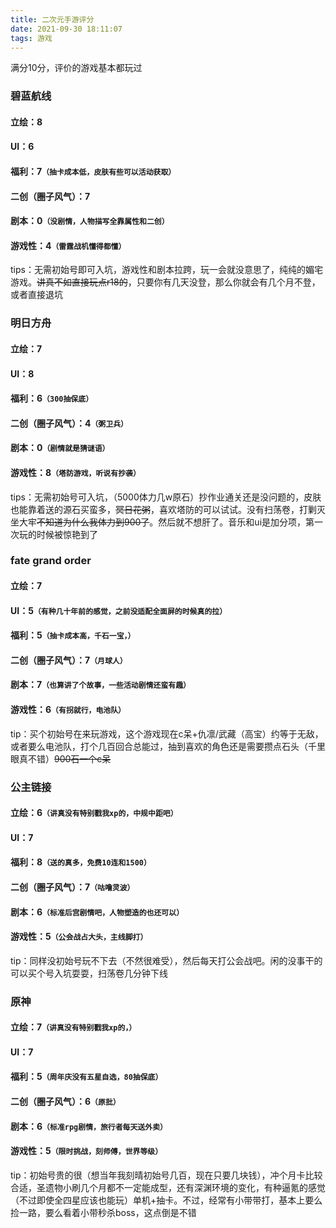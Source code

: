 ```yaml
---
title: 二次元手游评分
date: 2021-09-30 18:11:07
tags: 游戏
---
```


满分10分，评价的游戏基本都玩过

### 碧蓝航线

#### 立绘：8

####    UI：6

#### 福利：7`（抽卡成本低，皮肤有些可以活动获取）`

#### 二创（圈子风气）：7

#### 剧本：0`（没剧情，人物描写全靠属性和二创）`

#### 游戏性：4`（雷霆战机懂得都懂）`

tips：无需初始号即可入坑，游戏性和剧本拉跨，玩一会就没意思了，纯纯的媚宅游戏。~~讲真不如直接玩点r18的~~，只要你有几天没登，那么你就会有几个月不登，或者直接退坑

<!-- more -->

### 明日方舟

#### 立绘：7

####    UI：8

#### 福利：6`（300抽保底）`

#### 二创（圈子风气）：4`（粥卫兵）`

#### 剧本：0`（剧情就是猜谜语）`

#### 游戏性：8`（塔防游戏，听说有抄袭）`

tips：无需初始号可入坑，（5000体力几w原石）抄作业通关还是没问题的，皮肤也能靠着送的源石买蛮多，~~冥日花粥~~，喜欢塔防的可以试试。没有扫荡卷，打剿灭坐大牢~~不知道为什么我体力到900了~~。然后就不想肝了。音乐和ui是加分项，第一次玩的时候被惊艳到了



### fate grand order

#### 立绘：7

####    UI：5`（有种几十年前的感觉，之前没适配全面屏的时候真的拉）`

#### 福利：5`（抽卡成本高，千石一宝，）`

#### 二创（圈子风气）：7`（月球人）`

#### 剧本：7`（也算讲了个故事，一些活动剧情还蛮有趣）`

#### 游戏性：6`（有拐就行，电池队）`

tip：买个初始号在来玩游戏，这个游戏现在c呆+仇凛/武藏（高宝）约等于无敌，或者要么电池队，打个几百回合总能过，抽到喜欢的角色还是需要攒点石头（千里眼真不错）~~900石一个c呆~~



### 公主链接

#### 立绘：6`（讲真没有特别戳我xp的，中规中距吧）`

####    UI：7

#### 福利：8`（送的真多，免费10连和1500）`

#### 二创（圈子风气）：7`（咕噜灵波）`

#### 剧本：6`（标准后宫剧情吧，人物塑造的也还可以）`

#### 游戏性：5`（公会战占大头，主线脚打）`

tip：同样没初始号玩不下去（不然很难受），然后每天打公会战吧。闲的没事干的可以买个号入坑耍耍，扫荡卷几分钟下线



### 原神

#### 立绘：7`（讲真没有特别戳我xp的，）`

####    UI：7

#### 福利：5`（周年庆没有五星自选，80抽保底）`

#### 二创（圈子风气）：6`（原批）`

#### 剧本：6`（标准rpg剧情，旅行者每天送外卖）`

#### 游戏性：5`（限时挑战，刻师傅，世界等级）`

tip：初始号贵的很（想当年我刻晴初始号几百，现在只要几块钱），冲个月卡比较合适，圣遗物小刷几个月都不一定能成型，还有深渊环境的变化，有种逼氪的感觉（不过即使全四星应该也能玩）单机+抽卡。不过，经常有小带带打，基本上要么捡一路，要么看着小带秒杀boss，这点倒是不错
